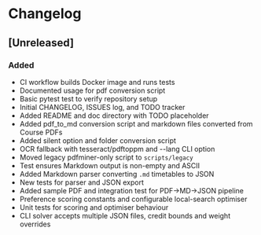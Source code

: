 # Changelog

## [Unreleased]
### Added
- CI workflow builds Docker image and runs tests
- Documented usage for pdf conversion script
- Basic pytest test to verify repository setup
- Initial CHANGELOG, ISSUES log, and TODO tracker
- Added README and doc directory with TODO placeholder
- Added pdf_to_md conversion script and markdown files converted from Course PDFs
- Added silent option and folder conversion script
- OCR fallback with tesseract/pdftoppm and --lang CLI option
- Moved legacy pdfminer-only script to `scripts/legacy`
- Test ensures Markdown output is non-empty and ASCII
- Added Markdown parser converting `.md` timetables to JSON
- New tests for parser and JSON export
- Added sample PDF and integration test for PDF→MD→JSON pipeline
- Preference scoring constants and configurable local-search optimiser
- Unit tests for scoring and optimiser behaviour
- CLI solver accepts multiple JSON files, credit bounds and weight overrides
